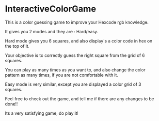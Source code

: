 # InteractiveColorGame
This is a color guessing game to improve your Hexcode rgb knowledge.

It gives you 2 modes and they are : Hard/easy.

Hard mode gives you 6 squares, and also display's a color code in hex on the top of it.

Your objective is to correctly guess the right square from the grid of 6 squares.

You can play as many times as you want to, and also change the color pattern as many times, if you are not comfortable with it.

Easy mode is very similar, except you are displayed a color grid of 3 squares.

Feel free to check out the game, and tell me if there are any changes to be done!!

Its a very satisfying game, do play it!
